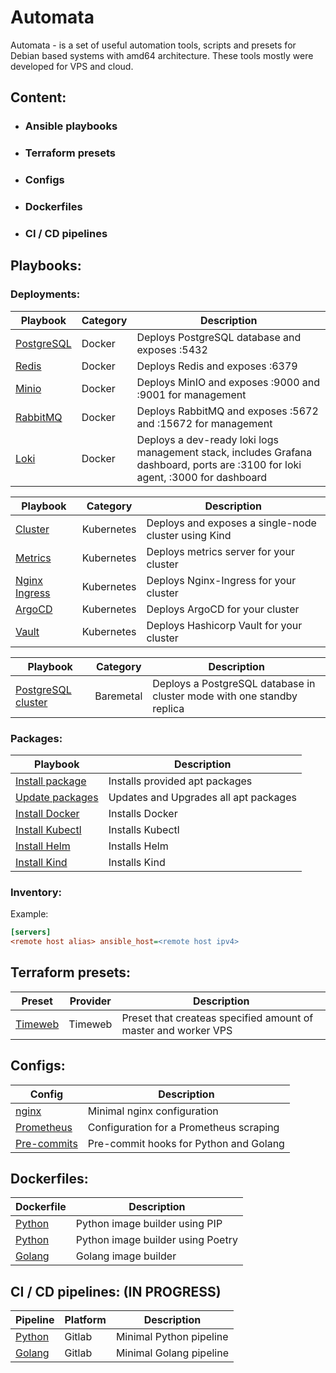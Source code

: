 # Automata

Automata - is a set of useful automation tools,
scripts and presets for Debian based systems with
amd64 architecture. These tools mostly were
developed for VPS and cloud.

## Content:

- ### Ansible playbooks
- ### Terraform presets
- ### Configs
- ### Dockerfiles
- ### CI / CD pipelines

## Playbooks:

### Deployments:

| Playbook                                                   | Category | Description                                                                                                                     |
|------------------------------------------------------------|----------|---------------------------------------------------------------------------------------------------------------------------------|
| [PostgreSQL](playbooks/deployments/docker/postgresql.yaml) | Docker   | Deploys PostgreSQL database and exposes :5432                                                                                   |
| [Redis](playbooks/deployments/docker/redis.yaml)           | Docker   | Deploys Redis and exposes :6379                                                                                                 |
| [Minio](playbooks/deployments/docker/minio.yaml)           | Docker   | Deploys MinIO and exposes :9000 and :9001 for management                                                                        |
| [RabbitMQ](playbooks/deployments/docker/rabbitmq.yaml)     | Docker   | Deploys RabbitMQ and exposes :5672 and :15672 for management                                                                    |
| [Loki](playbooks/deployments/docker/loki_stack.yaml)       | Docker   | Deploys a dev-ready loki logs management stack, includes Grafana dashboard, ports are :3100 for loki agent, :3000 for dashboard |

| Playbook                                                      | Category   | Description                                          |
|---------------------------------------------------------------|------------|------------------------------------------------------|
| [Cluster](playbooks/deployments/k8s/cluster.yaml)             | Kubernetes | Deploys and exposes a single-node cluster using Kind |
| [Metrics](playbooks/deployments/k8s/metrics.yaml)             | Kubernetes | Deploys metrics server for your cluster              |
| [Nginx Ingress](playbooks/deployments/k8s/nginx_ingress.yaml) | Kubernetes | Deploys Nginx-Ingress for your cluster               |
| [ArgoCD](playbooks/deployments/k8s/argocd.yaml)               | Kubernetes | Deploys ArgoCD for your cluster                      |
| [Vault](playbooks/deployments/k8s/vault.yaml)                 | Kubernetes | Deploys Hashicorp Vault for your cluster             |

| Playbook                                                                      | Category  | Description                                                            |
|-------------------------------------------------------------------------------|-----------|------------------------------------------------------------------------|
| [PostgreSQL cluster](playbooks/deployments/baremetal/postgresql_cluster.yaml) | Baremetal | Deploys a PostgreSQL database in cluster mode with one standby replica |

### Packages:

| Playbook                                                   | Description                           |
|------------------------------------------------------------|---------------------------------------|
| [Install package](playbooks/packages/install_apt.yaml)     | Installs provided apt packages        |
| [Update packages](playbooks/packages/update_apt.yaml)      | Updates and Upgrades all apt packages |
| [Install Docker](playbooks/packages/install_docker.yaml)   | Installs Docker                       |
| [Install Kubectl](playbooks/packages/install_kubectl.yaml) | Installs Kubectl                      |
| [Install Helm](playbooks/packages/install_helm.yaml)       | Installs Helm                         |
| [Install Kind](playbooks/packages/install_kind.yaml)       | Installs Kind                         |

### Inventory:

Example:

```ini
[servers]
<remote host alias> ansible_host=<remote host ipv4>
```

## Terraform presets:

| Preset                       | Provider | Description                                                    |
|------------------------------|----------|----------------------------------------------------------------|
| [Timeweb](terraform/timeweb) | Timeweb  | Preset that createas specified amount of master and worker VPS |

## Configs:

| Config                                | Description                             |
|---------------------------------------|-----------------------------------------|
| [nginx](configs/nginx.conf)           | Minimal nginx configuration             |
| [Prometheus](configs/prometheus.yaml) | Configuration for a Prometheus scraping |
| [Pre-commits](configs/pre-commit)     | Pre-commit hooks for Python and Golang  |

## Dockerfiles:

| Dockerfile                                | Description                       |
|-------------------------------------------|-----------------------------------|
| [Python](docker/Python-pip.Dockerfile)    | Python image builder using PIP    |
| [Python](docker/Python-poetry.Dockerfile) | Python image builder using Poetry |
| [Golang](docker/Golang.Dockerfile)        | Golang image builder              |

## CI / CD pipelines: (IN PROGRESS)

| Pipeline                                         | Platform | Description             |
|--------------------------------------------------|----------|-------------------------|
| [Python](pipelines/gitlab/python/.gitlab-ci.yml) | Gitlab   | Minimal Python pipeline |
| [Golang](pipelines/gitlab/golang/.gitlab-ci.yml) | Gitlab   | Minimal Golang pipeline |